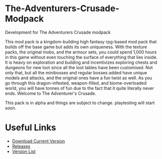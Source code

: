 # The-Adventurers-Crusade-Modpack
Development for The Adventurers Crusade modpack

This mod pack is a kingdom-building high fantasy rpg-based mod pack that builds off the base game but adds its own uniqueness. With the texture packs, the original mobs, and the armour sets, you could spend 1,000 hours in this game without even touching the surface of everything that lies inside. It is heavy on exploration and building and incentivizes exploring chests and dungeons for new loot since all the loot tables have been customised. Not only that, but all the minibosses and regular bosses added have unique models and attacks, and the original ones have a fun twist as well. As you go through this dragon-infested, weapon-filled, and biome-overloaded world, you will have tonnes of fun due to the fact that it quite literally never ends. Welcome to The Adventurer's Crusade.

This pack is in alpha and things are subject to change.
playtesting will start soon.

# Useful Links
- [Download Current Version](https://github.com/DalaisonTheBone2/The-Adventurers-Crusade-Modpack/releases/download/Alpha/TAC-0.0.5.zip)
- [Releases](https://github.com/DalaisonTheBone2/The-Adventurers-Crusade-Modpack/releases)
- [Version List](https://github.com/DalaisonTheBone2/The-Adventurers-Crusade-Modpack/tree/main/Versions)
